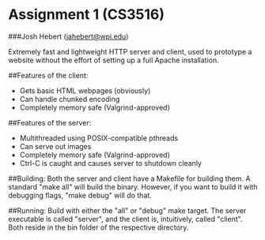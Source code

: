 Assignment 1 (CS3516)
==========

###Josh Hebert (jahebert@wpi.edu)

Extremely fast and lightweight HTTP server and client, used to prototype a website without the effort of setting up a full Apache installation.

##Features of the client:
* Gets basic HTML webpages (obviously)
* Can handle chunked encoding
* Completely memory safe (Valgrind-approved)

##Features of the server:
* Multithreaded using POSIX-compatible pthreads
* Can serve out images
* Completely memory safe (Valgrind-approved)
* Ctrl-C is caught and causes server to shutdown cleanly

##Building:
Both the server and client have a Makefile for building them. A standard "make all" will build the binary. However, if you want to build it with debugging flags, "make debug" will do that.

##Running:
Build with either the "all" or "debug" make target.
The server executable is called "server", and the client is, intuitively, called "client". Both reside in the
bin folder of the respective directory.
